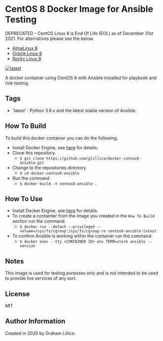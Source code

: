 # CentOS 8 Docker Image for Ansible Testing

DEPRECATED - CentOS Linux 8 is End Of Life (EOL) as of December 31st 2021. For alternatives please see the below.

  - [AlmaLinux 8](https://github.com/glillico/docker-almalinux8-ansible)
  - [Oracle Linux 8](https://github.com/glillico/docker-oraclelinux8-ansible)
  - [Rocky Linux 8](https://github.com/glillico/docker-rockylinux8-ansible)

[![latest](https://github.com/glillico/docker-centos8-ansible/workflows/latest/badge.svg)](https://github.com/glillico/docker-centos8-ansible/actions?query=workflow%3Alatest)

A docker container using CentOS 8 with Ansible installed for playbook and role testing.

## Tags

  - 'latest'  : Python 3.6.x and the latest stable version of Ansible.

## How To Build

To build this docker container you can do the following.

  - Install Docker Engine, see [here](https://docs.docker.com/engine/install/) for details.
  - Clone this repository.
    - `$ git clone https://github.com/glillico/docker-centos8-ansible.git`
  - Change to the repositories directory.
    - `$ cd docker-centos8-ansible`
  - Run the command
    - `$ docker build -t centos8-ansible .`

## How To Use

  - Install Docker Engine, see [here](https://docs.docker.com/engine/install/) for details.
  - To create a containter from the image you created in the `How To Build` section run the command.
    - `$ docker run --detach --privileged --volume=/sys/fs/cgroup:/sys/fs/cgroup:ro centos8-ansible:latest`
  - To confirm Ansible is working within the container run the command.
    - `$ docker exec --tty <CONTAINER ID> env TERM=xterm ansible --version`

## Notes

This image is used for testing purposes only and is not intended to be used to provide live services of any sort.

## License

MIT

## Author Information

Created in 2020 by Graham Lillico.
